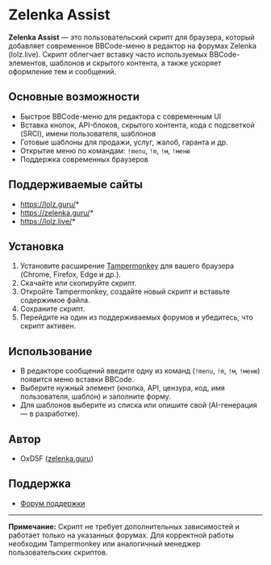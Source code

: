 # Zelenka Assist

**Zelenka Assist** — это пользовательский скрипт для браузера, который добавляет современное BBCode-меню в редактор на форумах Zelenka (lolz.live). Скрипт облегчает вставку часто используемых BBCode-элементов, шаблонов и скрытого контента, а также ускоряет оформление тем и сообщений.

## Основные возможности

- Быстрое BBCode-меню для редактора с современным UI
- Вставка кнопок, API-блоков, скрытого контента, кода с подсветкой (SRCI), имени пользователя, шаблонов
- Готовые шаблоны для продажи, услуг, жалоб, гаранта и др.
- Открытие меню по командам: `!menu`, `!m`, `!м`, `!меню`
- Поддержка современных браузеров

## Поддерживаемые сайты

- https://lolz.guru/*
- https://zelenka.guru/*
- https://lolz.live/*

## Установка

1. Установите расширение [Tampermonkey](https://www.tampermonkey.net/) для вашего браузера (Chrome, Firefox, Edge и др.).
2. Скачайте или скопируйте скрипт.
3. Откройте Tampermonkey, создайте новый скрипт и вставьте содержимое файла.
4. Сохраните скрипт.
5. Перейдите на один из поддерживаемых форумов и убедитесь, что скрипт активен.

## Использование

- В редакторе сообщений введите одну из команд (`!menu`, `!m`, `!м`, `!меню`) появится меню вставки BBCode.
- Выберите нужный элемент (кнопка, API, цензура, код, имя пользователя, шаблон) и заполните форму.
- Для шаблонов выберите из списка или опишите свой (AI-генерация — в разработке).

## Автор

- OxD5F ([zelenka.guru](https://lolz.live/oxd5f/))

## Поддержка

- [Форум поддержки](https://lolz.live/)

---

**Примечание:** Скрипт не требует дополнительных зависимостей и работает только на указанных форумах. Для корректной работы необходим Tampermonkey или аналогичный менеджер пользовательских скриптов. 